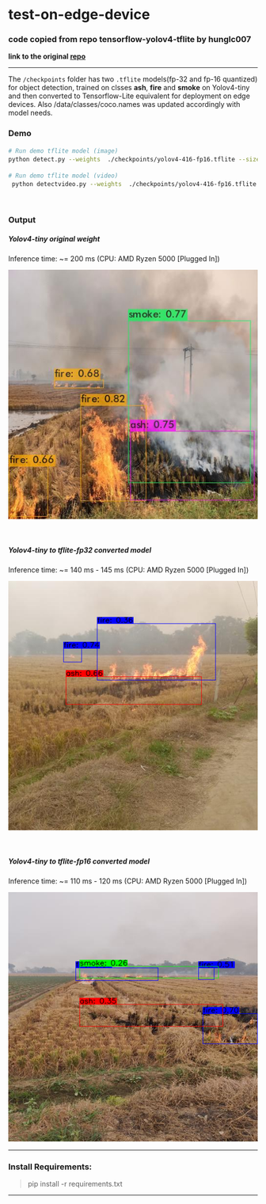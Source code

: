 # test-on-edge-device

### code copied from repo tensorflow-yolov4-tflite by hunglc007

<b> link to the original <a href="https://github.com/hunglc007/tensorflow-yolov4-tflite">repo</a> </b>

<hr>

The `/checkpoints` folder has two `.tflite` models(fp-32 and fp-16 quantized) for object detection, trained on clsses <b>ash</b>, <b>fire</b> and <b>smoke</b> on Yolov4-tiny and then converted to Tensorflow-Lite equivalent for deployment on edge devices. Also /data/classes/coco.names was updated accordingly with model needs.

### Demo

```bash
# Run demo tflite model (image)
python detect.py --weights  ./checkpoints/yolov4-416-fp16.tflite --size 416 --model yolov4 --image ./data/AFL/img10.jpg --framework tflite

# Run demo tflite model (video)
 python detectvideo.py --weights  ./checkpoints/yolov4-416-fp16.tflite --size 416 --model yolov4 --video ./data/AFL/video1.mp4 --framework tflite
```

<br>

### Output

##### Yolov4-tiny original weight
Inference time: ~= 200 ms (CPU: AMD Ryzen 5000 [Plugged In]) 
<p align="center"><img src="data/yolov4tiny.jpg" width="640"\></p>

<br>

##### Yolov4-tiny to tflite-fp32 converted model
Inference time: ~= 140 ms - 145 ms (CPU: AMD Ryzen 5000 [Plugged In]) 
<p align="center"><img src="data/tflitefp32.png" width="640"\></p>

<br>

##### Yolov4-tiny to tflite-fp16 converted model
Inference time: ~= 110 ms - 120 ms (CPU: AMD Ryzen 5000 [Plugged In]) 
<p align="center"><img src="data/tflitefp16.png" width="640"\></p>

<hr>

### Install Requirements:

> pip install -r requirements.txt

<hr>